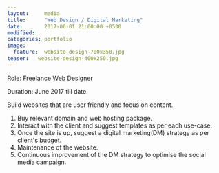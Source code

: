 ```yaml
---
layout:     media
title:      "Web Design / Digital Marketing"
date:       2017-06-01 21:00:00 +0530
modified:   
categories: portfolio
image:
  feature:  website-design-700x350.jpg
teaser:   website-design-400x250.jpg
---
```

Role:     Freelance Web Designer

Duration: June 2017 till date.

Build websites that are user friendly and focus on content.
1. Buy relevant domain and web hosting package.
2. Interact with the client and suggest templates as per each use-case.
3. Once the site is up, suggest a digital marketing(DM) strategy as per client's budget.
4. Maintenance of the website.
5. Continuous improvement of the DM strategy to optimise the social media campaign.
